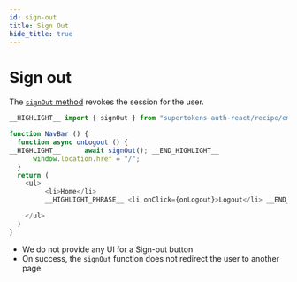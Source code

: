 ```yaml
---
id: sign-out
title: Sign Out
hide_title: true
---
```


# Sign out

The [`signOut` method](../../auth-react/emailpassword/sign-out) revokes the session for the user.

<!--DOCUSAURUS_CODE_TABS-->
<!--ReactJS-->

```js
__HIGHLIGHT__ import { signOut } from "supertokens-auth-react/recipe/emailpassword"; __END_HIGHLIGHT__

function NavBar () {
  function async onLogout () {
__HIGHLIGHT__      await signOut(); __END_HIGHLIGHT__
      window.location.href = "/";
  }
  return (
    <ul>
         <li>Home</li>
         __HIGHLIGHT_PHRASE__ <li onClick={onLogout}>Logout</li> __END_HIGHLIGHT_PHRASE__

    </ul>
  )
}
```

<!--END_DOCUSAURUS_CODE_TABS-->

- We do not provide any UI for a Sign-out button
- On success, the `signOut` function does not redirect the user to another page. 